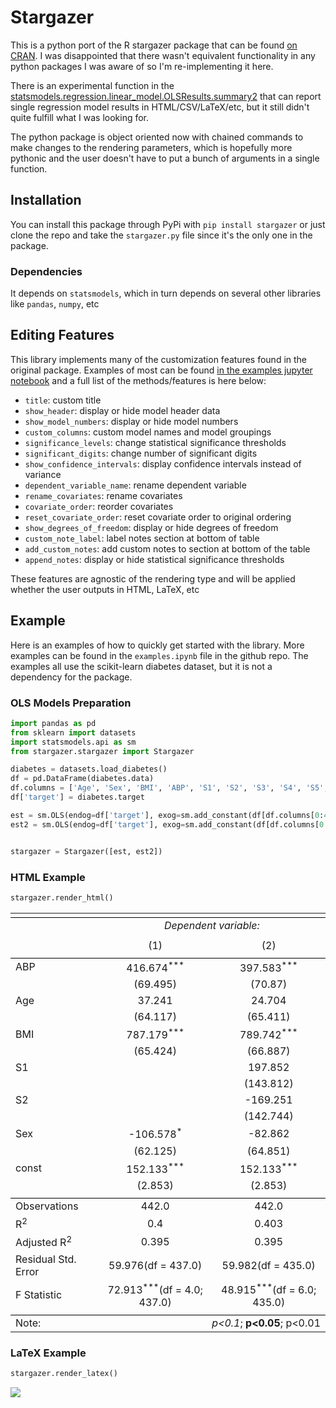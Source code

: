 # Stargazer

This is a python port of the R stargazer package that can be found [on CRAN](https://CRAN.R-project.org/package=stargazer). I was disappointed that there wasn't equivalent functionality in any python packages I was aware of so I'm re-implementing it here.

There is an experimental function in the [statsmodels.regression.linear_model.OLSResults.summary2](http://www.statsmodels.org/dev/generated/statsmodels.regression.linear_model.OLSResults.summary2.html) that can report single regression model results in HTML/CSV/LaTeX/etc, but it still didn't quite fulfill what I was looking for.

The python package is object oriented now with chained commands to make changes to the rendering parameters, which is hopefully more pythonic and the user doesn't have to put a bunch of arguments in a single function.

## Installation

You can install this package through PyPi with `pip install stargazer` or just clone the repo and take the `stargazer.py` file since it's the only one in the package.

### Dependencies

It depends on `statsmodels`, which in turn depends on several other libraries like `pandas`, `numpy`, etc


## Editing Features

This library implements many of the customization features found in the original package. Examples of most can be found [in the examples jupyter notebook](https://github.com/mwburke/stargazer/blob/master/examples.ipynb) and a full list of the methods/features is here below:

* `title`: custom title
* `show_header`: display or hide model header data
* `show_model_numbers`: display or hide model numbers
* `custom_columns`: custom model names and model groupings
* `significance_levels`: change statistical significance thresholds
* `significant_digits`: change number of significant digits
* `show_confidence_intervals`: display confidence intervals instead of variance
* `dependent_variable_name`: rename dependent variable
* `rename_covariates`: rename covariates
* `covariate_order`: reorder covariates
* `reset_covariate_order`: reset covariate order to original ordering
* `show_degrees_of_freedom`: display or hide degrees of freedom
* `custom_note_label`: label notes section at bottom of table
* `add_custom_notes`: add custom notes to section at bottom of the table
* `append_notes`: display or hide statistical significance thresholds

These features are agnostic of the rendering type and will be applied whether the user outputs in HTML, LaTeX, etc

## Example

Here is an examples of how to quickly get started with the library. More examples can be found in the `examples.ipynb` file in the github repo. The examples all use the scikit-learn diabetes dataset, but it is not a dependency for the package.

### OLS Models Preparation

```python
import pandas as pd
from sklearn import datasets
import statsmodels.api as sm
from stargazer.stargazer import Stargazer

diabetes = datasets.load_diabetes()
df = pd.DataFrame(diabetes.data)
df.columns = ['Age', 'Sex', 'BMI', 'ABP', 'S1', 'S2', 'S3', 'S4', 'S5', 'S6']
df['target'] = diabetes.target

est = sm.OLS(endog=df['target'], exog=sm.add_constant(df[df.columns[0:4]])).fit()
est2 = sm.OLS(endog=df['target'], exog=sm.add_constant(df[df.columns[0:6]])).fit()


stargazer = Stargazer([est, est2])
```

### HTML Example

```python
stargazer.render_html()
```

<table style="text-align:center"><tr><td colspan="3" style="border-bottom: 1px solid black"></td></tr><td style="text-align:left"></td><td colspan="2"><em>Dependent variable:</em></td></tr><tr><td style="text-align:left"><tr><td style="text-align:left"></td><td>(1)</td><td>(2)</td></tr><td colspan="3" style="border-bottom: 1px solid black"><tr><td style="text-align:left">ABP</td><td>416.674<sup>***</sup></td><td>397.583<sup>***</sup></td></tr><tr><td style="text-align:left"></td><td>(69.495)</td><td>(70.87)</td></tr><tr><td style="text-align:left">Age</td><td>37.241<sup></sup></td><td>24.704<sup></sup></td></tr><tr><td style="text-align:left"></td><td>(64.117)</td><td>(65.411)</td></tr><tr><td style="text-align:left">BMI</td><td>787.179<sup>***</sup></td><td>789.742<sup>***</sup></td></tr><tr><td style="text-align:left"></td><td>(65.424)</td><td>(66.887)</td></tr><tr><td style="text-align:left">S1</td><td></td><td>197.852<sup></sup></td></tr><tr><td style="text-align:left"></td><td></td><td>(143.812)</td></tr><tr><td style="text-align:left">S2</td><td></td><td>-169.251<sup></sup></td></tr><tr><td style="text-align:left"></td><td></td><td>(142.744)</td></tr><tr><td style="text-align:left">Sex</td><td>-106.578<sup>*</sup></td><td>-82.862<sup></sup></td></tr><tr><td style="text-align:left"></td><td>(62.125)</td><td>(64.851)</td></tr><tr><td style="text-align:left">const</td><td>152.133<sup>***</sup></td><td>152.133<sup>***</sup></td></tr><tr><td style="text-align:left"></td><td>(2.853)</td><td>(2.853)</td></tr><td colspan="3" style="border-bottom: 1px solid black"></td></tr><tr><td style="text-align: left">Observations</td><td>442.0</td><td>442.0</td></tr><tr><td style="text-align: left">R<sup>2</sup></td><td>0.4</td><td>0.403</td></tr><tr><td style="text-align: left">Adjusted R<sup>2</sup></td><td>0.395</td><td>0.395</td></tr><tr><td style="text-align: left">Residual Std. Error</td><td>59.976(df = 437.0)</td><td>59.982(df = 435.0)</td></tr><tr><td style="text-align: left">F Statistic</td><td>72.913<sup>***</sup>(df = 4.0; 437.0)</td><td>48.915<sup>***</sup>(df = 6.0; 435.0)</td></tr><td colspan="3" style="border-bottom: 1px solid black"></td></tr><tr><td style="text-align: left">Note:</td><td colspan="2" style="text-align: right"><em>p<0.1</em>; <b>p<0.05</b>; p<0.01</td></tr></table>

### LaTeX Example

```python
stargazer.render_latex()
```

![](https://raw.githubusercontent.com/mwburke/stargazer/master/latex_example.png)
